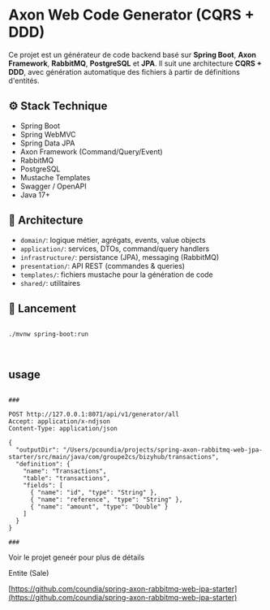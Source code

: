 # Axon Web Code Generator (CQRS + DDD)

Ce projet est un générateur de code backend basé sur **Spring Boot**, **Axon Framework**, **RabbitMQ**, **PostgreSQL** et **JPA**. Il suit une architecture **CQRS + DDD**, avec génération automatique des fichiers à partir de définitions d'entités.

## ⚙️ Stack Technique

- Spring Boot
- Spring WebMVC
- Spring Data JPA
- Axon Framework (Command/Query/Event)
- RabbitMQ
- PostgreSQL
- Mustache Templates
- Swagger / OpenAPI
- Java 17+

## 🧠 Architecture

- `domain/`: logique métier, agrégats, events, value objects
- `application/`: services, DTOs, command/query handlers
- `infrastructure/`: persistance (JPA), messaging (RabbitMQ)
- `presentation/`: API REST (commandes & queries)
- `templates/`: fichiers mustache pour la génération de code
- `shared/`: utilitaires

## 🚀 Lancement

```bash

./mvnw spring-boot:run

  
```
## usage 

```http

###

POST http://127.0.0.1:8071/api/v1/generator/all
Accept: application/x-ndjson
Content-Type: application/json

{
  "outputDir": "/Users/pcoundia/projects/spring-axon-rabbitmq-web-jpa-starter/src/main/java/com/groupe2cs/bizyhub/transactions",
  "definition": {
	"name": "Transactions",
	"table": "transactions",
	"fields": [
	  { "name": "id", "type": "String" },
	  { "name": "reference", "type": "String" },
	  { "name": "amount", "type": "Double" }
	]
  }
}

###
``` 
Voir le projet geneér pour plus de détails  

Entite (Sale)


[https://github.com/coundia/spring-axon-rabbitmq-web-jpa-starter](https://github.com/coundia/spring-axon-rabbitmq-web-jpa-starter)